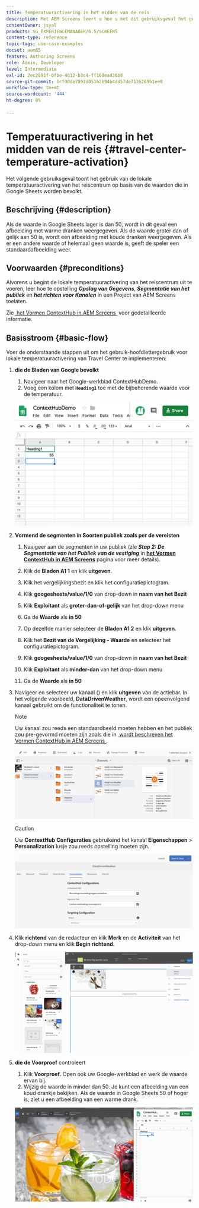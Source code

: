 ```yaml
---
title: Temperatuuractivering in het midden van de reis
description: Met AEM Screens leert u hoe u met dit gebruiksgeval het gebruik van lokale temperatuuractivering in het reiscentrum kunt demonstreren op basis van de waarden in Google Sheets.
contentOwner: jsyal
products: SG_EXPERIENCEMANAGER/6.5/SCREENS
content-type: reference
topic-tags: use-case-examples
docset: aem65
feature: Authoring Screens
role: Admin, Developer
level: Intermediate
exl-id: 2ec2891f-0fbe-4812-b3c4-ff160ead36b8
source-git-commit: 1cf90de7892d051b2b94b4dd57de7135269b1ee8
workflow-type: tm+mt
source-wordcount: '444'
ht-degree: 0%

---
```


# Temperatuuractivering in het midden van de reis {#travel-center-temperature-activation}

Het volgende gebruiksgeval toont het gebruik van de lokale temperatuuractivering van het reiscentrum op basis van de waarden die in Google Sheets worden bevolkt.

## Beschrijving {#description}

Als de waarde in Google Sheets lager is dan 50, wordt in dit geval een afbeelding met warme dranken weergegeven. Als de waarde groter dan of gelijk aan 50 is, wordt een afbeelding met koude dranken weergegeven. Als er een andere waarde of helemaal geen waarde is, geeft de speler een standaardafbeelding weer.

## Voorwaarden {#preconditions}

Alvorens u begint de lokale temperatuuractivering van het reiscentrum uit te voeren, leer hoe te opstelling ***Opslag van Gegevens***, ***Segmentatie van het publiek*** en ***het richten voor Kanalen*** in een Project van AEM Screens toelaten.

Zie [&#x200B; het Vormen ContextHub in AEM Screens &#x200B;](configuring-context-hub.md) voor gedetailleerde informatie.

## Basisstroom {#basic-flow}

Voer de onderstaande stappen uit om het gebruik-hoofdlettergebruik voor lokale temperatuuractivering van Travel Center te implementeren:

1. **die de Bladen van Google bevolkt**

   1. Navigeer naar het Google-werkblad ContextHubDemo.
   1. Voeg een kolom met **`Heading1`** toe met de bijbehorende waarde voor de temperatuur.

   ![&#x200B; screen_shot_2019-05-08at112911am &#x200B;](assets/screen_shot_2019-05-08at112911am.png)

1. **Vormend de segmenten in Soorten publiek zoals per de vereisten**

   1. Navigeer aan de segmenten in uw publiek (zie ***Stap 2: De Segmentatie van het Publiek van de vestiging*** in **[het Vormen ContextHub in AEM Screens](configuring-context-hub.md)** pagina voor meer details).

   1. Klik de **Bladen A1 1** en klik **uitgeven**.

   1. Klik het vergelijkingsbezit en klik het configuratiepictogram.
   1. Klik **googesheets/value/1/0** van drop-down in **naam van het Bezit**

   1. Klik **Exploitant** als **groter-dan-of-gelijk** van het drop-down menu

   1. Ga de **Waarde** als **in 50**

   1. Op dezelfde manier selecteer de **Bladen A1 2** en klik **uitgeven**.

   1. Klik het **Bezit van de Vergelijking - Waarde** en selecteer het configuratiepictogram.
   1. Klik **googesheets/value/1/0** van drop-down in **naam van het Bezit**

   1. Klik **Exploitant** als **minder-dan** van het drop-down menu

   1. Ga de **Waarde** als **in 50**

1. Navigeer en selecteer uw kanaal () en klik **uitgeven** van de actiebar. In het volgende voorbeeld, **DataDrivenWeather**, wordt een opeenvolgend kanaal gebruikt om de functionaliteit te tonen.

   >[!NOTE]
   >
   >Uw kanaal zou reeds een standaardbeeld moeten hebben en het publiek zou pre-gevormd moeten zijn zoals die in [&#x200B; wordt beschreven het Vormen ContextHub in AEM Screens &#x200B;](configuring-context-hub.md).

   ![&#x200B; screen_shot_2019-05-08at113022am &#x200B;](assets/screen_shot_2019-05-08at113022am.png)

   >[!CAUTION]
   >
   >Uw **ContextHub** **Configuraties** gebruikend het kanaal **Eigenschappen** > **Personalization** lusje zou reeds opstelling moeten zijn.

   ![&#x200B; screen_shot_2019-05-08at114106am &#x200B;](assets/screen_shot_2019-05-08at114106am.png)

1. Klik **richtend** van de redacteur en klik **Merk** en de **Activiteit** van het drop-down menu en klik **Begin richtend**.

   ![&#x200B; new_activity3 &#x200B;](assets/new_activity3.gif)

1. **die de Voorproef** controleert

   1. Klik **Voorproef.** Open ook uw Google-werkblad en werk de waarde ervan bij.
   1. Wijzig de waarde in minder dan 50. Je kunt een afbeelding van een koud drankje bekijken. Als de waarde in Google Sheets 50 of hoger is, ziet u een afbeelding van een warme drank.

   ![&#x200B; result3 &#x200B;](assets/result3.gif)
